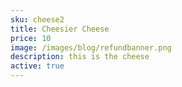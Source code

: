 ```yaml
---
sku: cheese2
title: Cheesier Cheese
price: 10
image: /images/blog/refundbanner.png
description: this is the cheese
active: true
---
```

